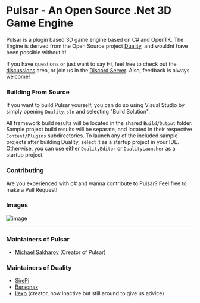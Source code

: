 Pulsar - An Open Source .Net 3D Game Engine
=======

Pulsar is a plugin based 3D game engine based on C# and OpenTK.
The Engine is derived from the Open Source project [Duality](https://github.com/AdamsLair/duality), and wouldnt have been possible without it! 

If you have questions or just want to say Hi, feel free to check out the [discussions](https://github.com/michaelsakharov/Pulsar/discussions) area, or join us in the [Discord Server](https://discord.gg/V2vPb2F7fy). Also, feedback is always welcome!

### Building From Source

If you want to build Pulsar yourself, you can do so using Visual Studio by simply opening `Duality.sln` and selecting "Build Solution".

All framework build results will be located in the shared `Build/Output` folder. Sample project build results will be separate, and located in their respective `Content/Plugins` subdirectories. To launch any of the included sample projects after building Duality, select it as a startup project in your IDE. Otherwise, you can use either `DualityEditor` or `DualityLauncher` as a startup project.

### Contributing

Are you experienced with c# and wanna contribute to Pulsar? Feel free to make a Pull Request!

### Images

![image](https://user-images.githubusercontent.com/8621606/161371217-c17b5150-5ea3-40b5-859e-669b223f18cd.png)

----------

### Maintainers of Pulsar
- [Michael Sakharov](https://github.com/michaelsakharov) (Creator of Pulsar)


### Maintainers of Duality
- [SirePi](https://github.com/SirePi)
- [Barsonax](https://github.com/Barsonax)
- [Ilexp](https://github.com/ilexp) (creator, now inactive but still around to give us advice)
